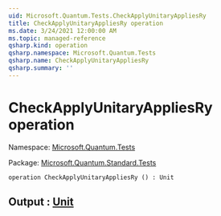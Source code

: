 ```yaml
---
uid: Microsoft.Quantum.Tests.CheckApplyUnitaryAppliesRy
title: CheckApplyUnitaryAppliesRy operation
ms.date: 3/24/2021 12:00:00 AM
ms.topic: managed-reference
qsharp.kind: operation
qsharp.namespace: Microsoft.Quantum.Tests
qsharp.name: CheckApplyUnitaryAppliesRy
qsharp.summary: ''
---
```


# CheckApplyUnitaryAppliesRy operation

Namespace: [Microsoft.Quantum.Tests](xref:Microsoft.Quantum.Tests)

Package: [Microsoft.Quantum.Standard.Tests](https://nuget.org/packages/Microsoft.Quantum.Standard.Tests)




```qsharp
operation CheckApplyUnitaryAppliesRy () : Unit
```


## Output : [Unit](xref:microsoft.quantum.lang-ref.unit)

